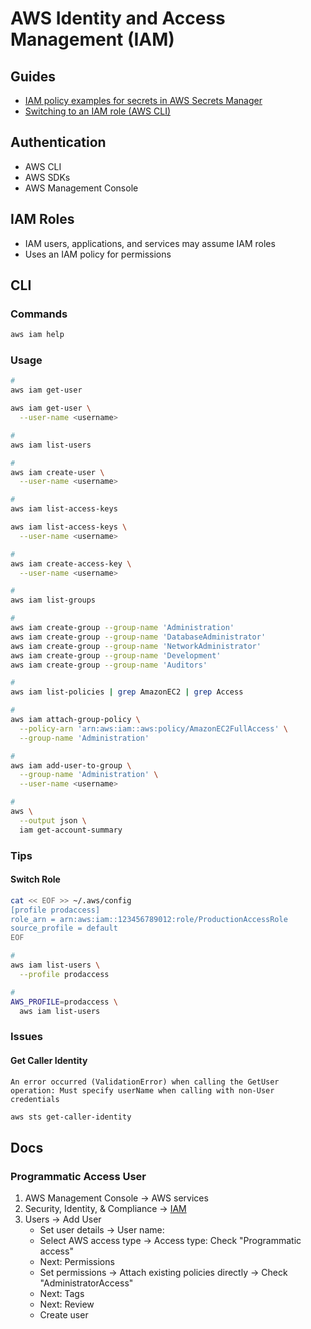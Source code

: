 # AWS Identity and Access Management (IAM)

<!--
https://app.pluralsight.com/paths/skills/identity-and-access-management-on-aws

https://app.pluralsight.com/library/courses/aws-assigning-identity-based-policies-users-roles-groups/table-of-contents

https://gist.github.com/brianantonelli/e3fe950fffdd04275b306953a5742104
https://avmconsulting.net/setup-kubernetes-cluster-with-terraform-and-kops-part-1/
https://www.nclouds.com/blog/kubernetes-aws-terraform-kops/
https://aymen-segni.com/index.php/2020/04/19/deploy-kubernetes-aws-k8s-cluster-with-terraform-and-kops/
https://ryaneschinger.com/blog/kubernetes-aws-vpc-kops-terraform/
https://blog.kasten.io/hands-on-deploying-kubernetes-with-terraform?utm_term=&utm_campaign=Website+traffic-Search%2Bdisplay-86+(Remarketing)&utm_source=adwords&utm_medium=ppc&hsa_acc=3144319558&hsa_cam=13192272412&hsa_grp=121361024814&hsa_ad=523196361073&hsa_src=g&hsa_tgt=dsa-1279855672054&hsa_kw=&hsa_mt=b&hsa_net=adwords&hsa_ver=3&gclid=CjwKCAjw8cCGBhB6EiwAgORey1bilNLsAwOp68hXteFQ9xhvVGUREbMU28imM5WJKqEzyO96pngGDRoCpH8QAvD_BwE
-->

## Guides

- [IAM policy examples for secrets in AWS Secrets Manager](https://docs.aws.amazon.com/mediaconnect/latest/ug/iam-policy-examples-asm-secrets.html)
- [Switching to an IAM role (AWS CLI)](https://docs.aws.amazon.com/IAM/latest/UserGuide/id_roles_use_switch-role-cli.html)

## Authentication

- AWS CLI
- AWS SDKs
- AWS Management Console

## IAM Roles

- IAM users, applications, and services may assume IAM roles
- Uses an IAM policy for permissions

## CLI

### Commands

```sh
aws iam help
```

### Usage

```sh
#
aws iam get-user

aws iam get-user \
  --user-name <username>

#
aws iam list-users

#
aws iam create-user \
  --user-name <username>

#
aws iam list-access-keys

aws iam list-access-keys \
  --user-name <username>

#
aws iam create-access-key \
  --user-name <username>

#
aws iam list-groups

#
aws iam create-group --group-name 'Administration'
aws iam create-group --group-name 'DatabaseAdministrator'
aws iam create-group --group-name 'NetworkAdministrator'
aws iam create-group --group-name 'Development'
aws iam create-group --group-name 'Auditors'

#
aws iam list-policies | grep AmazonEC2 | grep Access

#
aws iam attach-group-policy \
  --policy-arn 'arn:aws:iam::aws:policy/AmazonEC2FullAccess' \
  --group-name 'Administration'

#
aws iam add-user-to-group \
  --group-name 'Administration' \
  --user-name <username>

#
aws \
  --output json \
  iam get-account-summary
```

<!--
POLICY_ARN=$(aws iam create-policy \
  --policy-name 'RoleCreatorPolicy-$RANDOM' \
  --policy-document file://RoleCreatorPolicy.json \
  --query 'Policy.Arn' \
  --output text \
)

aws iam attach-group-policy \
  --policy-arn "$POLICY_ARN" \
  --group-name 'Administration'
-->

### Tips

#### Switch Role

```sh
cat << EOF >> ~/.aws/config
[profile prodaccess]
role_arn = arn:aws:iam::123456789012:role/ProductionAccessRole
source_profile = default
EOF

#
aws iam list-users \
  --profile prodaccess

#
AWS_PROFILE=prodaccess \
  aws iam list-users
```

### Issues

#### Get Caller Identity

```log
An error occurred (ValidationError) when calling the GetUser operation: Must specify userName when calling with non-User credentials
```

```sh
aws sts get-caller-identity
```

## Docs

### Programmatic Access User

1. AWS Management Console -> AWS services
2. Security, Identity, & Compliance -> [IAM](https://console.aws.amazon.com/iam/home?region=us-east-2#/home)
3. Users -> Add User
   - Set user details -> User name: <name>
   - Select AWS access type -> Access type: Check "Programmatic access"
   - Next: Permissions
   - Set permissions -> Attach existing policies directly -> Check "AdministratorAccess"
   - Next: Tags
   - Next: Review
   - Create user
